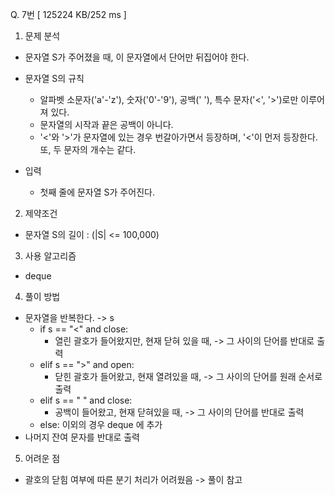 Q. 7번 [ 125224 KB/252 ms ]

1. 문제 분석
- 문자열 S가 주어졌을 때, 이 문자열에서 단어만 뒤집어야 한다.
- 문자열 S의 규칙
  - 알파벳 소문자('a'-'z'), 숫자('0'-'9'), 공백(' '), 특수 문자('<', '>')로만 이루어져 있다. 
  - 문자열의 시작과 끝은 공백이 아니다.
  - '<'와 '>'가 문자열에 있는 경우 번갈아가면서 등장하며, '<'이 먼저 등장한다. 또, 두 문자의 개수는 같다.

- 입력
  - 첫째 줄에 문자열 S가 주어진다. 

2. 제약조건
- 문자열 S의 길이 : (|S| <= 100,000)

3. 사용 알고리즘
- deque

4. 풀이 방법
- 문자열을 반복한다. -> s
  - if s == "<" and close:
    - 열린 괄호가 들어왔지만, 현재 닫혀 있을 때, -> 그 사이의 단어를 반대로 출력
  - elif s == ">" and open:
    - 닫힌 괄호가 들어왔고, 현재 열려있을 때, -> 그 사이의 단어를 원래 순서로 출력
  - elif s == " " and close:
    - 공백이 들어왔고, 현재 닫혀있을 때, -> 그 사이의 단어를 반대로 출력
  - else: 이외의 경우 deque 에 추가
- 나머지 잔여 문자를 반대로 출력

5. 어려운 점
- 괄호의 닫힘 여부에 따른 분기 처리가 어려웠음 -> 풀이 참고